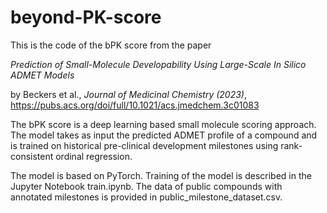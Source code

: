 # beyond-PK-score

This is the code of the bPK score from the paper 

*Prediction of Small-Molecule Developability Using Large-Scale In Silico ADMET Models* 

by Beckers et al., *Journal of Medicinal Chemistry (2023)*, https://pubs.acs.org/doi/full/10.1021/acs.jmedchem.3c01083


The bPK score is a deep learning based small molecule scoring approach. The model takes as input the predicted ADMET profile of a compound and is trained on historical pre-clinical development milestones using rank-consistent ordinal regression.

The model is based on PyTorch. Training of the model is described in the Jupyter Notebook train.ipynb. The data of public compounds with annotated milestones is provided in public_milestone_dataset.csv.
